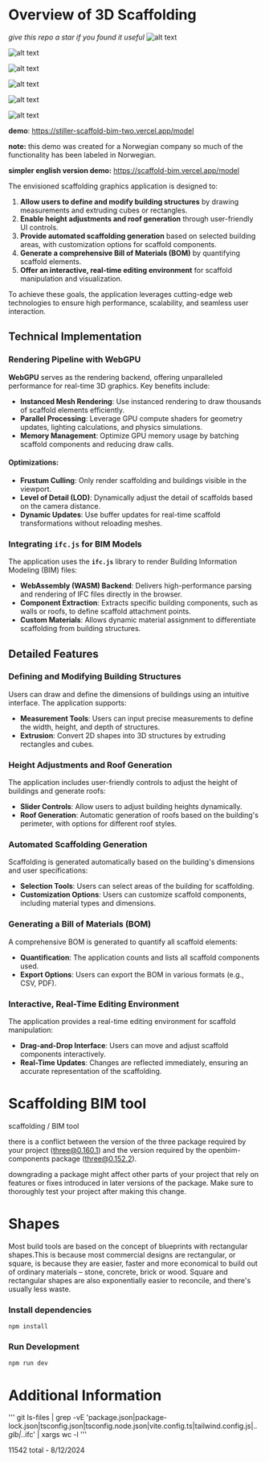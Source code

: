 # Overview of 3D Scaffolding 

*give this repo a star if you found it useful*
![alt text](./public/images/image143.png)

![alt text](./public/images/image144.png)

![alt text](./public/images/image145.png)

![alt text](./public/images/image146.png)

![alt text](./public/images/image147.png)

![alt text](./public/images/image148.png)

**demo**: https://stiller-scaffold-bim-two.vercel.app/model

**note:** this demo was created for a Norwegian company so much of the functionality has been labeled in Norwegian.

**simpler english version demo:** https://scaffold-bim.vercel.app/model


The envisioned scaffolding graphics application is designed to:
1. **Allow users to define and modify building structures** by drawing measurements and extruding cubes or rectangles.
2. **Enable height adjustments and roof generation** through user-friendly UI controls.
3. **Provide automated scaffolding generation** based on selected building areas, with customization options for scaffold components.
4. **Generate a comprehensive Bill of Materials (BOM)** by quantifying scaffold elements.
5. **Offer an interactive, real-time editing environment** for scaffold manipulation and visualization.

To achieve these goals, the application leverages cutting-edge web technologies to ensure high performance, scalability, and seamless user interaction.

## Technical Implementation

### Rendering Pipeline with WebGPU
**WebGPU** serves as the rendering backend, offering unparalleled performance for real-time 3D graphics. Key benefits include:
- **Instanced Mesh Rendering**: Use instanced rendering to draw thousands of scaffold elements efficiently.
- **Parallel Processing**: Leverage GPU compute shaders for geometry updates, lighting calculations, and physics simulations.
- **Memory Management**: Optimize GPU memory usage by batching scaffold components and reducing draw calls.

#### Optimizations:
- **Frustum Culling**: Only render scaffolding and buildings visible in the viewport.
- **Level of Detail (LOD)**: Dynamically adjust the detail of scaffolds based on the camera distance.
- **Dynamic Updates**: Use buffer updates for real-time scaffold transformations without reloading meshes.

### Integrating `ifc.js` for BIM Models
The application uses the **`ifc.js`** library to render Building Information Modeling (BIM) files:
- **WebAssembly (WASM) Backend**: Delivers high-performance parsing and rendering of IFC files directly in the browser.
- **Component Extraction**: Extracts specific building components, such as walls or roofs, to define scaffold attachment points.
- **Custom Materials**: Allows dynamic material assignment to differentiate scaffolding from building structures.

## Detailed Features

### Defining and Modifying Building Structures
Users can draw and define the dimensions of buildings using an intuitive interface. The application supports:
- **Measurement Tools**: Users can input precise measurements to define the width, height, and depth of structures.
- **Extrusion**: Convert 2D shapes into 3D structures by extruding rectangles and cubes.

### Height Adjustments and Roof Generation
The application includes user-friendly controls to adjust the height of buildings and generate roofs:
- **Slider Controls**: Allow users to adjust building heights dynamically.
- **Roof Generation**: Automatic generation of roofs based on the building's perimeter, with options for different roof styles.

### Automated Scaffolding Generation
Scaffolding is generated automatically based on the building's dimensions and user specifications:
- **Selection Tools**: Users can select areas of the building for scaffolding.
- **Customization Options**: Users can customize scaffold components, including material types and dimensions.

### Generating a Bill of Materials (BOM)
A comprehensive BOM is generated to quantify all scaffold elements:
- **Quantification**: The application counts and lists all scaffold components used.
- **Export Options**: Users can export the BOM in various formats (e.g., CSV, PDF).

### Interactive, Real-Time Editing Environment
The application provides a real-time editing environment for scaffold manipulation:
- **Drag-and-Drop Interface**: Users can move and adjust scaffold components interactively.
- **Real-Time Updates**: Changes are reflected immediately, ensuring an accurate representation of the scaffolding.

# Scaffolding BIM tool

scaffolding / BIM tool

there is a conflict between the version of the three package required by your project (three@0.160.1) and the version required by the openbim-components package (three@0.152.2).

downgrading a package might affect other parts of your project that rely on features or fixes introduced in later versions of the package. Make sure to thoroughly test your project after making this change.

# Shapes

Most build tools are based on the concept of blueprints with rectangular shapes.This is because most commercial designs are rectangular, or square, is because they are easier, faster and more economical to build out of ordinary materials – stone, concrete, brick or wood. Square and rectangular shapes are also exponentially easier to reconcile, and there's usually less waste.

### Install dependencies

```
npm install
```

### Run Development

```
npm run dev
```

# Additional Information

'''
git ls-files | grep -vE 'package.json|package-lock.json|tsconfig.json|tsconfig.node.json|vite.config.ts|tailwind.config.js|.*\.glb|.*\.ifc' | xargs wc -l
'''

11542 total - 8/12/2024
